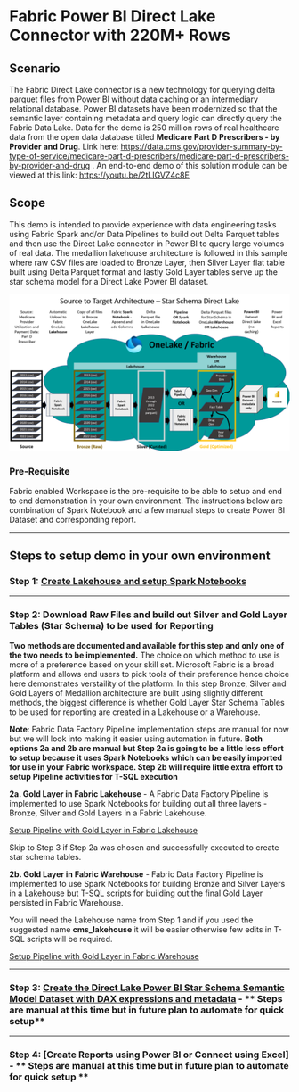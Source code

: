 # Fabric Power BI Direct Lake Connector with 220M+ Rows

## Scenario
The Fabric Direct Lake connector is a new technology for querying delta parquet files from Power BI without data caching or an intermediary relational database. Power BI datasets have been modernized so that the semantic layer containing metadata and query logic can directly query the Fabric Data Lake. Data for the demo is 250 million rows of real healthcare data from the open data database titled **Medicare Part D Prescribers - by Provider and Drug**. Link here: https://data.cms.gov/provider-summary-by-type-of-service/medicare-part-d-prescribers/medicare-part-d-prescribers-by-provider-and-drug . An end-to-end demo of this solution module can be viewed at this link: https://youtu.be/2tLIGVZ4c8E 

## Scope
This demo is intended to provide experience with data engineering tasks using Fabric Spark and/or Data Pipelines to build out Delta Parquet tables and then use the Direct Lake connector in Power BI to query large volumes of real data. The medallion lakehouse architecture is followed in this sample where raw CSV files are loaded to Bronze Layer, then Silver Layer flat table built using Delta Parquet format and lastly Gold Layer tables serve up the star schema model for a Direct Lake Power BI dataset. 

![analytics-bi-directlake](./Images/Logical_Diagram_Star_new.png)

### Pre-Requisite
Fabric enabled Workspace is the pre-requisite to be able to setup and end to end demonstration in your own environment. The instructions below are combination of Spark Notebook and a few manual steps to create Power BI Dataset and corresponding report.

***

## Steps to setup demo in your own environment

### Step 1: [Create Lakehouse and setup Spark Notebooks](./docs/1-CreateLakehouse-SetupSparkNotebooks.md) 

***

### Step 2: Download Raw Files and build out Silver and Gold Layer Tables (Star Schema) to be used for Reporting
**Two methods are documented and available for this step and only one of the two needs to be implemented.** The choice on which method to use is more of a preference based on your skill set. Microsoft Fabric is a broad platform and allows end users to pick tools of their preference hence choice here demonstrates verstaility of the platform. In this step Bronze, Silver and Gold Layers of Medallion architecture are built using slightly different methods, the biggest difference is whether Gold Layer Star Schema Tables to be used for reporting are created in a Lakehouse or a Warehouse. 

**Note**: Fabric Data Factory Pipeline implementation steps are manual for now but we will look into making it easier using automation in future. **Both options 2a and 2b are manual but Step 2a is going to be a little less effort to setup because it uses Spark Notebooks which can be easily imported for use in your Fabric workspace. Step 2b will require little extra effort to setup Pipeline activities for T-SQL execution**


**2a. Gold Layer in Fabric Lakehouse** - A Fabric Data Factory Pipeline is implemented to use Spark Notebooks for building out all three layers - Bronze, Silver and Gold Layers in a Fabric Lakehouse.

[Setup Pipeline with Gold Layer in Fabric Lakehouse](./docs/2a-SetupPipeline-GoldLayerFabricLakehouse.md)

Skip to Step 3 if Step 2a was chosen and successfully executed to create star schema tables.

**2b. Gold Layer in Fabric Warehouse** - Fabric Data Factory Pipeline is implemented to use Spark Notebooks for building Bronze and Silver Layers in a Lakehouse but T-SQL scripts for building out the final Gold Layer persisted in Fabric Warehouse.

You will need the Lakehouse name from Step 1 and if you used the suggested name **cms_lakehouse** it will be easier otherwise few edits in T-SQL scripts will be required.

[Setup Pipeline with Gold Layer in Fabric Warehouse](./docs/2b-SetupPipeline-GoldLayerFabricWarehouse.md)

***

### Step 3: [Create the Direct Lake Power BI Star Schema Semantic Model Dataset with DAX expressions and metadata](./docs/3-CreatePBISemanticModel.md) - ** Steps are manual at this time but in future plan to automate for quick setup**

***

### Step 4: [Create Reports using Power BI or Connect using Excel] - ** Steps are manual at this time but in future plan to automate for quick setup **


